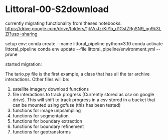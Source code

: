 # Littoral-00-S2download

currently migrating functionality from theses notebooks:
https://drive.google.com/drive/folders/1jkVuJzrKiYb_d1GstZRgSN9_ng9k3LZI?usp=sharing


setup env:
conda create --name littoral_pipeline python=3.10
conda activate littoral_pipeline
conda env update --file littoral_pipeline/environment.yml --prune


started migration:

The tario.py file is the first example, a class that has all the tar archive interactions.
Other files will be:

1. satellite imagery download functions
2. file interactions to track progress (Currently stored as csv on google drive).  This will shift to track progress in a csv stored in a bucket that can be mounted using gcfuse (this has been tested)
3. functions for image unpsampling
4. functions for segmentation
5. functions for boundary extraction
6. functions for boundary refinement
7. functions for geotransforms


